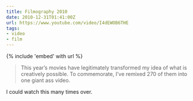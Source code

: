 ```yaml
---
title: Filmography 2010
date: 2010-12-31T01:41:00Z
url: https://www.youtube.com/video/I4dEWOB6THE
tags:
- video
- film
---
```

{% include 'embed' with url %}

> This year’s movies have legitimately transformed my idea of what is creatively possible. To commemorate, I’ve remixed 270 of them into one giant ass video.

I could watch this many times over.
